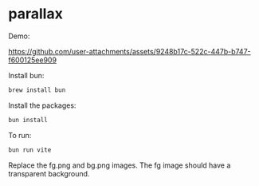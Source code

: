 # parallax

Demo:


https://github.com/user-attachments/assets/9248b17c-522c-447b-b747-f600125ee909



Install bun:
```bash
brew install bun
```

Install the packages:
```bash
bun install
```

To run:

```bash
bun run vite
```

Replace the fg.png and bg.png images. The fg image should have a transparent background.
